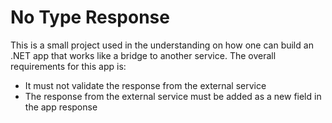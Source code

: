 # No Type Response

This is a small project used in the understanding on how one can build an .NET app that works like a bridge to another service. The overall requirements for this app is:

- It must not validate the response from the external service
- The response from the external service must be added as a new field in the app response